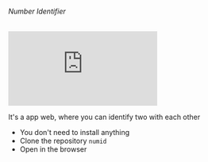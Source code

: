###### Number Identifier

![License MIT](https://github.com/goddmarte/numid/readme.md)

It's a app web, where you can identify two with each other

- You don't need to install anything
- Clone the repository `numid`
- Open in the browser